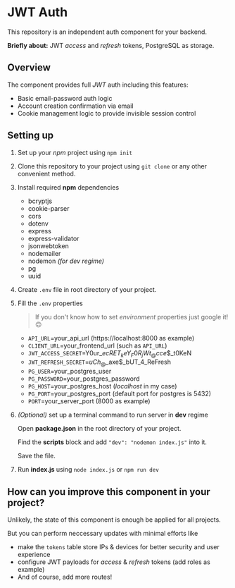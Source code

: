 # JWT Auth

This repository is an independent auth component for your backend.

**Briefly about:** JWT *access* and *refresh* tokens, PostgreSQL as storage.

## Overview
The component provides full *JWT* auth including this features:
- Basic email-password auth logic
- Account creation confirmation via email
- Cookie management logic to provide invisible session control

## Setting up
1. Set up your *npm* project using `npm init`
2. Clone this repository to your project using `git clone` or any other convenient method.
3. Install required **npm** dependencies
    - bcryptjs
    - cookie-parser
    - cors
    - dotenv
    - express
    - express-validator
    - jsonwebtoken
    - nodemailer
    - nodemon _(for dev regime)_
    - pg
    - uuid
4. Create `.env` file in root directory of your project. 
5. Fill the `.env` properties
    > If you don't know how to set _environment_ properties just google it! :upside_down_face:
   
    - `API_URL`=your_api_url (https://localhost:8000 as example)
    - `CLIENT_URL`=your_frontend_url (such as `API_URL`)
    - `JWT_ACCESS_SECRET`=Y0ur_$ecRET_keY_F0R_jWt_@cce$$_t0KeN
    - `JWT_REFRESH_SECRET`=$uCh_@$_axe$_bUT_4_ReFresh
    - `PG_USER`=your_postgres_user
    - `PG_PASSWORD`=your_postgres_password
    - `PG_HOST`=your_postgres_host (_localhost_ in my case)
    - `PG_PORT`=your_postgres_port (default port for postgres is 5432)
    - `PORT`=your_server_port (8000 as example)
5. _(Optional)_ set up a terminal command to run server in **dev** regime
    
    Open **package.json** in the root directory of your project.
    
    Find the **scripts** block and add `"dev": "nodemon index.js"` into it.
    
    Save the file.
6. Run **index.js** using `node index.js` or `npm run dev`

## How can you improve this component in your project?
Unlikely, the state of this component is enough be applied for all projects.

But you can perform neccessary updates with minimal efforts like
  - make the `tokens` table store IPs & devices for better security and user experience
  - configure JWT payloads for _access_ & _refresh_ tokens (add roles as example)
  - And of course, add more routes!
